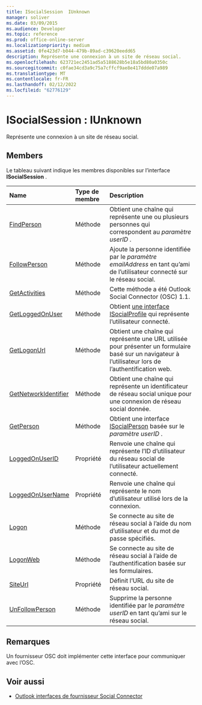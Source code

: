 ```yaml
---
title: ISocialSession  IUnknown
manager: soliver
ms.date: 03/09/2015
ms.audience: Developer
ms.topic: reference
ms.prod: office-online-server
ms.localizationpriority: medium
ms.assetid: 0fe423d7-b044-479b-89ad-c39620eedd65
description: Représente une connexion à un site de réseau social.
ms.openlocfilehash: 623721ec2451ad5a5188628b5e18a5bd80a0350c
ms.sourcegitcommit: c0fae34cd3a9c75a7cffcf9ae8e417ddde07a989
ms.translationtype: MT
ms.contentlocale: fr-FR
ms.lasthandoff: 02/12/2022
ms.locfileid: "62776129"
---
```

# <a name="isocialsession--iunknown"></a>ISocialSession : IUnknown

Représente une connexion à un site de réseau social.
  
## <a name="members"></a>Members

Le tableau suivant indique les membres disponibles sur l’interface **ISocialSession** . 
  
|**Name**|**Type de membre**|**Description**|
|:-----|:-----|:-----|
|[FindPerson](isocialsession-findperson.md) <br/> |Méthode  <br/> |Obtient une chaîne qui représente une ou plusieurs personnes qui correspondent au  _paramètre userID_ . |
|[FollowPerson](isocialsession-followperson.md) <br/> |Méthode  <br/> |Ajoute la personne identifiée par le  _paramètre emailAddress_ en tant qu’ami de l’utilisateur connecté sur le réseau social. |
|[GetActivities](isocialsession-getactivities.md) <br/> |Méthode  <br/> |Cette méthode a été Outlook Social Connector (OSC) 1.1. |
|[GetLoggedOnUser](isocialsession-getloggedonuser.md) <br/> |Méthode  <br/> |Obtient [une interface ISocialProfile](isocialprofileisocialperson.md) qui représente l’utilisateur connecté. |
|[GetLogonUrl](isocialsession-getlogonurl.md) <br/> |Méthode  <br/> |Obtient une chaîne qui représente une URL utilisée pour présenter un formulaire basé sur un navigateur à l’utilisateur lors de l’authentification web. |
|[GetNetworkIdentifier](isocialsession-getnetworkidentifier.md) <br/> |Méthode  <br/> |Obtient une chaîne qui représente un identificateur de réseau social unique pour une connexion de réseau social donnée. |
|[GetPerson](isocialsession-getperson.md) <br/> |Méthode  <br/> |Obtient une interface [ISocialPerson](isocialpersoniunknown.md) basée sur le  _paramètre userID_ . |
|[LoggedOnUserID](isocialsession-loggedonuserid.md) <br/> |Propriété  <br/> |Renvoie une chaîne qui représente l’ID d’utilisateur du réseau social de l’utilisateur actuellement connecté. |
|[LoggedOnUserName](isocialsession-loggedonusername.md) <br/> |Propriété  <br/> |Renvoie une chaîne qui représente le nom d’utilisateur utilisé lors de la connexion. |
|[Logon](isocialsession-logon.md) <br/> |Méthode  <br/> |Se connecte au site de réseau social à l’aide du nom d’utilisateur et du mot de passe spécifiés. |
|[LogonWeb](isocialsession-logonweb.md) <br/> |Méthode  <br/> |Se connecte au site de réseau social à l’aide de l’authentification basée sur les formulaires. |
|[SiteUrl](isocialsession-siteurl.md) <br/> |Propriété  <br/> |Définit l’URL du site de réseau social. |
|[UnFollowPerson](isocialsession-unfollowperson.md) <br/> |Méthode  <br/> |Supprime la personne identifiée par le  _paramètre userID_ en tant qu’ami sur le réseau social. |
   
## <a name="remarks"></a>Remarques

Un fournisseur OSC doit implémenter cette interface pour communiquer avec l’OSC.
  
## <a name="see-also"></a>Voir aussi

- [Outlook interfaces de fournisseur Social Connector](outlook-social-connector-provider-interfaces.md)

